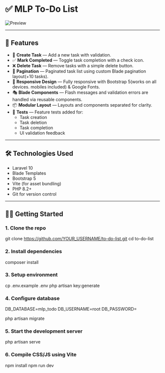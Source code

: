 # ✅ MLP To-Do List


![Preview](assets/site-layout.png)

---

## 🚀 Features

- 📝 **Create Task** — Add a new task with validation.
- ✅ **Mark Completed** — Toggle task completion with a check icon.
- ❌ **Delete Task** — Remove tasks with a simple delete button.
- 📃 **Pagination** — Paginated task list using custom Blade pagination layout(+10 tasks).
- 🎨 **Responsive Design** — Fully responsive with Bootstrap 5(works on all devices. mobiles included) & Google Fonts.
- 🎭 **Blade Components** — Flash messages and validation errors are handled via reusable components.
- 📦 **Modular Layout** — Layouts and components separated for clarity.
- 🧪 **Tests** — Feature tests added for:
  - Task creation
  - Task deletion
  - Task completion
  - UI validation feedback

---

## 🛠️ Technologies Used

- Laravel 10
- Blade Templates
- Bootstrap 5
- Vite (for asset bundling)
- PHP 8.2+
- Git for version control

---

## 🧑‍💻 Getting Started

### 1. Clone the repo

git clone https://github.com/YOUR_USERNAME/to-do-list.git
cd to-do-list

### 2. Install dependencies
composer install

### 3. Setup environment
cp .env.example .env
php artisan key:generate

### 4. Configure database
DB_DATABASE=mlp_todo
DB_USERNAME=root
DB_PASSWORD=

php artisan migrate

### 5. Start the development server
php artisan serve

### 6. Compile CSS/JS using Vite

npm install
npm run dev
